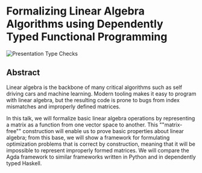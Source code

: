 Formalizing Linear Algebra Algorithms using Dependently Typed Functional Programming
====================================================================================

![Presentation Type Checks](https://github.com/ryanorendorff/lc-2020-linear-algebra-agda/workflows/presentation-type-checks/badge.svg)

Abstract
--------

Linear algebra is the backbone of many critical algorithms such as self driving
cars and machine learning. Modern tooling makes it easy to program with linear
algebra, but the resulting code is prone to bugs from index mismatches and
improperly defined matrices.

In this talk, we will formalize basic linear algebra operations by representing
a matrix as a function from one vector space to another. This ""matrix-free""
construction will enable us to prove basic properties about linear algebra;
from this base, we will show a framework for formulating optimization problems
that is correct by construction, meaning that it will be impossible to
represent improperly formed matrices. We will compare the Agda framework to
similar frameworks written in Python and in dependently typed Haskell.
